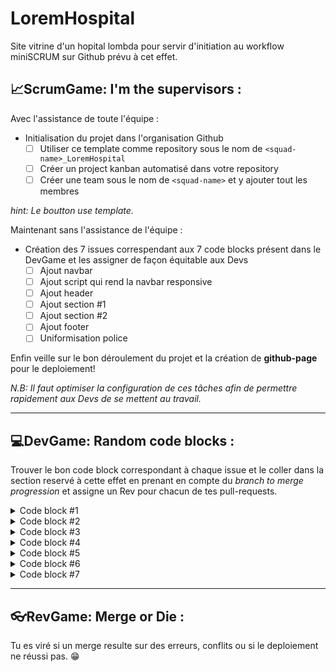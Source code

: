 # LoremHospital
Site vitrine d'un hopital lombda pour servir d'initiation au workflow miniSCRUM sur Github prévu à cet effet.

## 📈ScrumGame: I'm the supervisors :
Avec l'assistance de toute l'équipe :

* Initialisation du projet dans l'organisation Github
  - [ ] Utiliser ce template comme repository sous le nom de `<squad-name>_LoremHospital`
  - [ ] Créer un project kanban automatisé dans votre repository
  - [ ] Créer une team sous le nom de `<squad-name>` et y ajouter tout les membres

*hint: Le boutton use template.*

 Maintenant sans l'assistance de l'équipe :

* Création des 7 issues correspendant aux 7 code blocks présent dans le DevGame et les assigner de façon équitable aux Devs
  - [ ] Ajout navbar
  - [ ] Ajout script qui rend la navbar responsive
  - [ ] Ajout header
  - [ ] Ajout section #1
  - [ ] Ajout section #2
  - [ ] Ajout footer
  - [ ] Uniformisation police

Enfin veille sur le bon déroulement du projet et la création de **github-page** pour le deploiement!

*N.B: Il faut optimiser la configuration de ces tâches afin de permettre rapidement aux Devs de se mettent au travail.*

 ***
  
## 💻DevGame: Random code blocks :
Trouver le bon code block correspondant à chaque issue et le coller dans la section reservé à cette effet en prenant en compte du *branch to merge progression* et assigne un Rev pour chacun de tes pull-requests.

<details>
  <summary>Code block #1</summary>
  
  ```html
  <!-- First Grid -->
  <div class="w3-row-padding w3-padding-64 w3-container">
    <div class="w3-content">
      <div class="w3-twothird">
        <h1>Lorem Ipsum</h1>
        <h5 class="w3-padding-32">Lorem ipsum dolor sit amet, consectetur adipiscing elit, sed do eiusmod tempor incididunt ut labore et dolore magna aliqua. Ut enim ad minim veniam, quis nostrud exercitation ullamco laboris nisi ut aliquip ex ea commodo consequat.</h5>

        <p class="w3-text-grey">Lorem ipsum dolor sit amet, consectetur adipiscing elit, sed do eiusmod tempor incididunt ut labore et dolore magna aliqua. Ut enim ad minim veniam, quis nostrud exercitation ullamco laboris nisi ut aliquip ex ea commodo consequat. Excepteur sint
          occaecat cupidatat non proident, sunt in culpa qui officia deserunt mollit anim id est laborum consectetur adipiscing elit, sed do eiusmod tempor incididunt ut labore et dolore magna aliqua. Ut enim ad minim veniam, quis nostrud exercitation ullamco
          laboris nisi ut aliquip ex ea commodo consequat.</p>
      </div>

      <div class="w3-third w3-center">
        <i class="fa fa-anchor w3-padding-64 w3-text-red"></i>
      </div>
    </div>
  </div>
  ```

</details>

<details>
  <summary>Code block #2</summary>
  
  ```css
  body,h1,h2,h3,h4,h5,h6 {font-family: "Lato", sans-serif}
  .w3-bar,h1,button {font-family: "Montserrat", sans-serif}
  .fa-anchor,.fa-coffee {font-size:200px}
  ```

</details>

<details>
  <summary>Code block #3</summary>
  
  ```html
  <div class="w3-top">
    <div class="w3-bar w3-red w3-card w3-left-align w3-large">
      <a class="w3-bar-item w3-button w3-hide-medium w3-hide-large w3-right w3-padding-large w3-hover-white w3-large w3-red" href="javascript:void(0);" onclick="myFunction()" title="Toggle Navigation Menu"><i class="fa fa-bars"></i></a>
      <a href="#" class="w3-bar-item w3-button w3-padding-large w3-white">Home</a>
      <a href="#" class="w3-bar-item w3-button w3-hide-small w3-padding-large w3-hover-white">Link 1</a>
      <a href="#" class="w3-bar-item w3-button w3-hide-small w3-padding-large w3-hover-white">Link 2</a>
      <a href="#" class="w3-bar-item w3-button w3-hide-small w3-padding-large w3-hover-white">Link 3</a>
      <a href="#" class="w3-bar-item w3-button w3-hide-small w3-padding-large w3-hover-white">Link 4</a>
    </div>

    <div id="navDemo" class="w3-bar-block w3-white w3-hide w3-hide-large w3-hide-medium w3-large">
      <a href="#" class="w3-bar-item w3-button w3-padding-large">Link 1</a>
      <a href="#" class="w3-bar-item w3-button w3-padding-large">Link 2</a>
      <a href="#" class="w3-bar-item w3-button w3-padding-large">Link 3</a>
      <a href="#" class="w3-bar-item w3-button w3-padding-large">Link 4</a>
    </div>
  </div>
  ```
  
</details>

<details>
  <summary>Code block #4</summary>
  
  ```html
  <footer class="w3-container w3-padding-64 w3-center w3-opacity">  
    <div class="w3-xlarge w3-padding-32">
      <i class="fa fa-facebook-official w3-hover-opacity"></i>
      <i class="fa fa-instagram w3-hover-opacity"></i>
      <i class="fa fa-snapchat w3-hover-opacity"></i>
      <i class="fa fa-pinterest-p w3-hover-opacity"></i>
      <i class="fa fa-twitter w3-hover-opacity"></i>
      <i class="fa fa-linkedin w3-hover-opacity"></i>
   </div>
   <p>Powered by <a href="https://www.w3schools.com/w3css/default.asp" target="_blank">w3.css</a></p>
  </footer>
  ```

</details>

<details>
  <summary>Code block #5</summary>
  
  ```html
  <!-- Second Grid -->
  <div class="w3-row-padding w3-light-grey w3-padding-64 w3-container">
    <div class="w3-content">
      <div class="w3-third w3-center">
        <i class="fa fa-coffee w3-padding-64 w3-text-red w3-margin-right"></i>
      </div>

      <div class="w3-twothird">
        <h1>Lorem Ipsum</h1>
        <h5 class="w3-padding-32">Lorem ipsum dolor sit amet, consectetur adipiscing elit, sed do eiusmod tempor incididunt ut labore et dolore magna aliqua. Ut enim ad minim veniam, quis nostrud exercitation ullamco laboris nisi ut aliquip ex ea commodo consequat.</h5>

        <p class="w3-text-grey">Lorem ipsum dolor sit amet, consectetur adipiscing elit, sed do eiusmod tempor incididunt ut labore et dolore magna aliqua. Ut enim ad minim veniam, quis nostrud exercitation ullamco laboris nisi ut aliquip ex ea commodo consequat. Excepteur sint
          occaecat cupidatat non proident, sunt in culpa qui officia deserunt mollit anim id est laborum consectetur adipiscing elit, sed do eiusmod tempor incididunt ut labore et dolore magna aliqua. Ut enim ad minim veniam, quis nostrud exercitation ullamco
          laboris nisi ut aliquip ex ea commodo consequat.</p>
      </div>
    </div>
  </div>

  <div class="w3-container w3-black w3-center w3-opacity w3-padding-64">
      <h1 class="w3-margin w3-xlarge">Quote of the day: live life</h1>
  </div>
  ```

</details>

<details>
  <summary>Code block #6</summary>
  
  ```js
  function myFunction() {
      var x = document.getElementById("navDemo");
      if (x.className.indexOf("w3-show") == -1) {
        x.className += " w3-show";
      } else { 
        x.className = x.className.replace(" w3-show", "");
      }
    }
  ```
  
</details>

<details>
  <summary>Code block #7</summary>
  
  ```html
  <header class="w3-container w3-red w3-center" style="padding:128px 16px">
    <h1 class="w3-margin w3-jumbo">START PAGE</h1>
    <p class="w3-xlarge">Template by w3.css</p>
    <button class="w3-button w3-black w3-padding-large w3-large w3-margin-top">Get Started</button>
  </header>
  ```
  
</details>

 ***

## 👓RevGame: Merge or Die :
Tu es viré si un merge resulte sur des erreurs, conflits ou si le deploiement ne réussi pas. 😁
